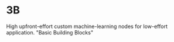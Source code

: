 # 3B
High upfront-effort custom machine-learning nodes for low-effort application.
"Basic Building Blocks"
